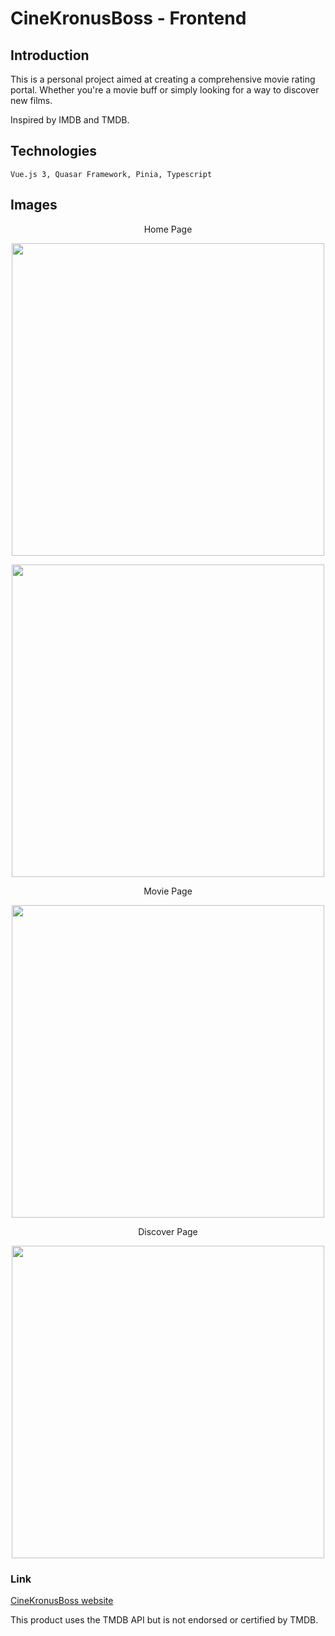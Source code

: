 # CineKronusBoss - Frontend

## Introduction

This is a personal project aimed at creating a comprehensive movie rating portal. Whether you're a movie buff or simply looking for a way to discover new films.

Inspired by IMDB and TMDB.

## Technologies

```
Vue.js 3, Quasar Framework, Pinia, Typescript
```

## Images

<p align="center">
Home Page
</p>
<p align="center">
  <img src="https://cdn.discordapp.com/attachments/1106797324329562164/1125492288039170228/image.png" style="width: 500px;" />
</p>
<p align="center">
  <img src="https://media.discordapp.net/attachments/1106797324329562164/1125492713815556217/image.png?width=1793&height=905" style="width: 500px;" />
</p>

<p align="center">
Movie Page
</p>
<p align="center">
  <img src="https://cdn.discordapp.com/attachments/1106797324329562164/1125493073787486288/image.png" style="width: 500px;" />
</p>

<p align="center">
Discover Page
</p>
<p align="center">
  <img src="https://media.discordapp.net/attachments/1106797324329562164/1125492578062708868/image.png?width=1793&height=905" style="width: 500px;" />
</p>

### Link

[CineKronusBoss website](https://www.cine.kronusboss.com)

This product uses the TMDB API but is not endorsed or certified by TMDB.
